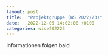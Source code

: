 ```yaml
---
layout: post
title:  "Projektgruppe (WS 2022/23)"
date:   2022-12-05 14:02:00 +0100
categories: wise202223
---
```


Informationen folgen bald

